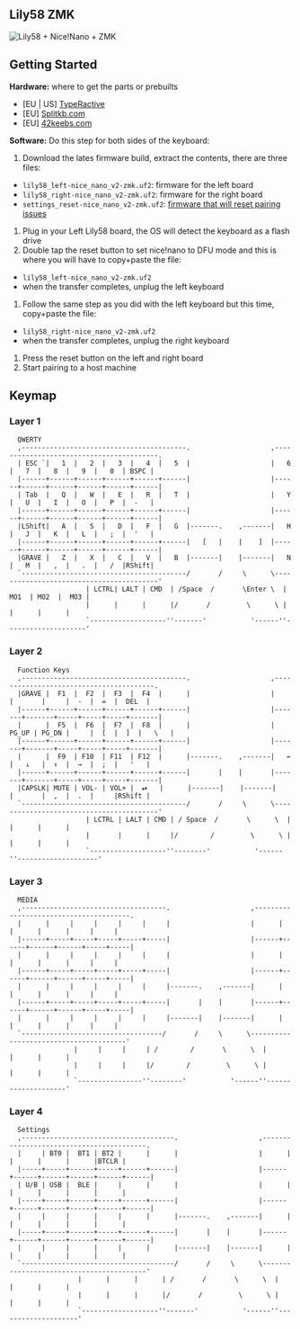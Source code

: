 Lily58 ZMK
---

![Lily58 + Nice!Nano + ZMK](https://i.imgur.com/7F8jajQ.jpg)

Getting Started
---

**Hardware:** where to get the parts or prebuilts

- [EU | US] [TypeRactive](https://typeractive.com) 
- [EU] [Splitkb.com](https://splitkb.com) 
- [EU] [42keebs.com](https://42keebs.com)



**Software:** Do this step for both sides of the keyboard:

1. Download the lates firmware build, extract the contents, there are three files:
  - `lily58_left-nice_nano_v2-zmk.uf2`: firmware for the left board
  - `lily58_right-nice_nano_v2-zmk.uf2`: firmware for the right board
  - `settings_reset-nice_nano_v2-zmk.uf2`: [firmware that will reset pairing issues](https://zmk.dev/docs/troubleshooting#split-keyboard-halves-unable-to-pair)
1. Plug in your Left Lily58 board, the OS will detect the keyboard as a flash drive
1. Double tap the reset button to set nice!nano to DFU mode and this is where you will
   have to copy+paste the file:
  - `lily58_left-nice_nano_v2-zmk.uf2`
  - when the transfer completes, unplug the left keyboard
1. Follow the same step as you did with the left keyboard but this time, copy+paste
   the file:
  - `lily58_right-nice_nano_v2-zmk.uf2`
  - when the transfer completes, unplug the right keyboard
1. Press the reset button on the left and right board
1. Start pairing to a host machine



Keymap
---

### Layer 1

```
  QWERTY
  ,-----------------------------------------.                    ,-----------------------------------------.
  | ESC `|   1  |   2  |   3  |   4  |   5  |                    |   6  |   7  |   8  |   9  |   0  | BSPC |
  |------+------+------+------+------+------|                    |------+------+------+------+------+------|
  | Tab  |   Q  |   W  |   E  |   R  |   T  |                    |   Y  |   U  |   I  |   O  |   P  |  -   |
  |------+------+------+------+------+------|                    |------+------+------+------+------+------|
  |LShift|   A  |   S  |   D  |   F  |   G  |-------.    ,-------|   H  |   J  |   K  |   L  |   ;  |  '   |
  |------+------+------+------+------+------|   [   |    |    ]  |------+------+------+------+------+------|
  |GRAVE |   Z  |   X  |   C  |   V  |   B  |-------|    |-------|   N  |   M  |   ,  |   .  |   /  |RShift|
  `-----------------------------------------/       /     \      \-----------------------------------------'
                   | LCTRL| LALT | CMD  | /Space  /       \Enter \  | MO1  | MO2  |  MO3 |
                   |      |      |      |/       /         \      \ |      |      |      |
                   `-------------------''-------'           '------''--------------------'
```

### Layer 2

```
  Function Keys 
  ,-----------------------------------------.                    ,----------------------------------------.
  |GRAVE |  F1  |  F2  |  F3  |  F4  |      |                    |       |       |     |  -  |  =  |  DEL  |
  |------+------+------+------+------+------|                    |-------+-------+-----+-----+-----+-------|
  |      |  F5  |  F6  |  F7  |  F8  |      |                    | PG_UP | PG_DN |     |  [  |  ]  |   \   |
  |------+------+------+------+------+------|                    |-------+-------+-----+-----+-----+-------|
  |      |  F9  | F10  | F11  | F12  |      |-------.    ,-------|   ←   |   ↓   |  ↑  |  →  |  ;  |   '   |
  |------+------+------+------+------+------|       |    |       |-------+-------+-----+-----+-----+-------|
  |CAPSLK| MUTE | VOL- | VOL+ |  ⏯   |      |-------|    |-------|       |       |  ,  |  .  |     |RShift |
  `-----------------------------------------/       /     \      \-----------------------------------------'
                   | LCTRL | LALT | CMD | / Space  /       \      \  |      |      |      |
                   |       |      |     |/        /         \      \ |      |      |      |
                   `-------------------''--------'           '------''--------------------'
```

### Layer 3

```
  MEDIA 
  ,------------------------------------.                    ,---------------------------------------.
  |      |     |     |     |     |     |                    |      |      |      |      |     |     |
  |------+-----+-----+-----+-----+-----|                    |------+------+------+------+-----+-----|
  |      |     |     |     |     |     |                    |      |      |      |      |     |     |
  |------+-----+-----+-----+-----+-----|                    |------+------+------+------+-----+-----|
  |      |     |     |     |     |     |-------.    ,-------|      |      |      |      |     |     |
  |------+-----+-----+-----+-----+-----|       |    |       |------+------+------+------+-----+-----|
  |      |     |     |     |     |     |-------|    |-------|      |      |      |      |     |     |
  `-----------------------------------/       /     \      \---------------------------------------'
                |     |     |     | /        /       \      \  |      |      |      |
                |     |     |     |/        /         \      \ |      |      |      |
                `----------------''--------'           '------''--------------------'
```

### Layer 4 

```
  Settings 
  ,--------------------------------------.                    ,-----------------------------------------.
  |     | BT0 |  BT1 | BT2 |      |      |                    |      |      |      |      |      |BTCLR |
  |-----+-----+------+-----+------+------|                    |------+------+------+------+------+------|
  | U/B | USB |  BLE |     |      |      |                    |      |      |      |      |      |      |
  |-----+-----+------+-----+------+------|                    |------+------+------+------+------+------|
  |     |     |      |     |      |      |-------.    ,-------|      |      |      |      |      |      |
  |-----+-----+------+-----+------+------|       |    |       |------+------+------+------+------+------|
  |     |     |      |     |      |      |-------|    |-------|      |      |      |      |      |      |
  `--------------------------------------/       /     \      \-----------------------------------------'
                 |      |      |      | /       /       \      \  |      |      |      |
                 |      |      |      |/       /         \      \ |      |      |      |
                 `-------------------''-------'           '------''--------------------'
```
